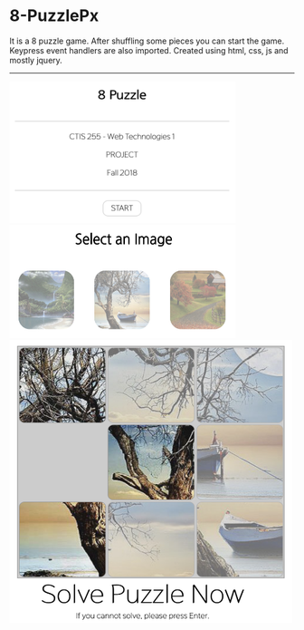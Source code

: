 # 8-PuzzlePx

It is a 8 puzzle game. After shuffling some pieces you can start the game. Keypress event handlers are also imported.
Created using html, css, js and mostly jquery.

<hr>

<img src="ss/start.png" width="400" height="250">  <img src="ss/select.png" width="400" height="200">  <img src="ss/puzzle.png" width="500" height="500">

